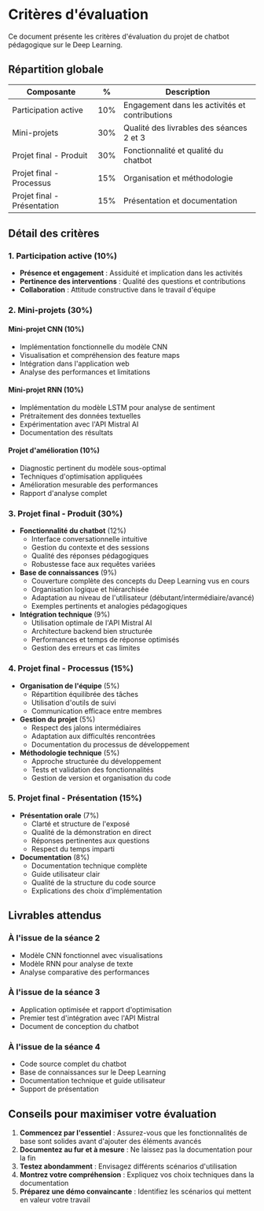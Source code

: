 # Critères d'évaluation

Ce document présente les critères d'évaluation du projet de chatbot pédagogique sur le Deep Learning.

## Répartition globale

| Composante | % | Description |
|------------|---|-------------|
| Participation active | 10% | Engagement dans les activités et contributions |
| Mini-projets | 30% | Qualité des livrables des séances 2 et 3 |
| Projet final - Produit | 30% | Fonctionnalité et qualité du chatbot |
| Projet final - Processus | 15% | Organisation et méthodologie |
| Projet final - Présentation | 15% | Présentation et documentation |

## Détail des critères

### 1. Participation active (10%)

 - **Présence et engagement** : Assiduité et implication dans les activités
 - **Pertinence des interventions** : Qualité des questions et contributions
 - **Collaboration** : Attitude constructive dans le travail d'équipe

### 2. Mini-projets (30%)

#### Mini-projet CNN (10%)
  - Implémentation fonctionnelle du modèle CNN
  - Visualisation et compréhension des feature maps
  - Intégration dans l'application web
  - Analyse des performances et limitations

#### Mini-projet RNN (10%)
  - Implémentation du modèle LSTM pour analyse de sentiment
  - Prétraitement des données textuelles
  - Expérimentation avec l'API Mistral AI
   - Documentation des résultats

#### Projet d'amélioration (10%)
  - Diagnostic pertinent du modèle sous-optimal
  - Techniques d'optimisation appliquées
  - Amélioration mesurable des performances
  - Rapport d'analyse complet

### 3. Projet final - Produit (30%)

- **Fonctionnalité du chatbot** (12%)
   - Interface conversationnelle intuitive
   - Gestion du contexte et des sessions
   - Qualité des réponses pédagogiques
   - Robustesse face aux requêtes variées
- **Base de connaissances** (9%)
   - Couverture complète des concepts du Deep Learning vus en cours
   - Organisation logique et hiérarchisée
   - Adaptation au niveau de l'utilisateur (débutant/intermédiaire/avancé)
   - Exemples pertinents et analogies pédagogiques
- **Intégration technique** (9%)
   - Utilisation optimale de l'API Mistral AI
   - Architecture backend bien structurée
   - Performances et temps de réponse optimisés
   - Gestion des erreurs et cas limites

### 4. Projet final - Processus (15%)

- **Organisation de l'équipe** (5%)
   - Répartition équilibrée des tâches
   - Utilisation d'outils de suivi
   - Communication efficace entre membres
- **Gestion du projet** (5%)
   - Respect des jalons intermédiaires
   - Adaptation aux difficultés rencontrées
   - Documentation du processus de développement
- **Méthodologie technique** (5%)
   - Approche structurée du développement
   - Tests et validation des fonctionnalités
   - Gestion de version et organisation du code

### 5. Projet final - Présentation (15%)

- **Présentation orale** (7%)
   - Clarté et structure de l'exposé
   - Qualité de la démonstration en direct
   - Réponses pertinentes aux questions
   - Respect du temps imparti
- **Documentation** (8%)
   - Documentation technique complète
   - Guide utilisateur clair
   - Qualité de la structure du code source
   - Explications des choix d'implémentation


## Livrables attendus

### À l'issue de la séance 2
 - Modèle CNN fonctionnel avec visualisations
 - Modèle RNN pour analyse de texte
 - Analyse comparative des performances

### À l'issue de la séance 3
 - Application optimisée et rapport d'optimisation
 - Premier test d'intégration avec l'API Mistral
 - Document de conception du chatbot

### À l'issue de la séance 4
 - Code source complet du chatbot
 - Base de connaissances sur le Deep Learning
 - Documentation technique et guide utilisateur
 - Support de présentation

## Conseils pour maximiser votre évaluation

1. **Commencez par l'essentiel** : Assurez-vous que les fonctionnalités de base sont solides avant d'ajouter des éléments avancés
2. **Documentez au fur et à mesure** : Ne laissez pas la documentation pour la fin
3. **Testez abondamment** : Envisagez différents scénarios d'utilisation
4. **Montrez votre compréhension** : Expliquez vos choix techniques dans la documentation
5. **Préparez une démo convaincante** : Identifiez les scénarios qui mettent en valeur votre travail

